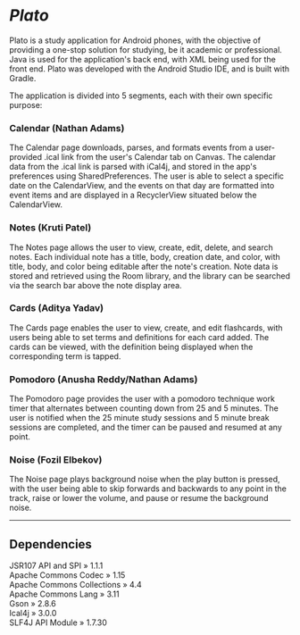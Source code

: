 # *Plato*

Plato is a study application for Android phones, with the objective of providing a one-stop solution for studying, be it academic or professional. Java is used for the application's back end, with XML being used for the front end. Plato was developed with the Android Studio IDE, and is built with Gradle.

The application is divided into 5 segments, each with their own specific purpose:

### Calendar (Nathan Adams)
The Calendar page downloads, parses, and formats events from a user-provided .ical link from the user's Calendar tab on Canvas. The calendar data from the .ical link is parsed with iCal4j, and stored in the app's preferences using SharedPreferences. The user is able to select a specific date on the CalendarView, and the events on that day are formatted into event items and are displayed in a RecyclerView situated below the CalendarView.
### Notes (Kruti Patel)
The Notes page allows the user to view, create, edit, delete, and search notes. Each individual note has a title, body, creation date, and color, with title, body, and color being editable after the note's creation. Note data is stored and retrieved using the Room library, and the library can be searched via the search bar above the note display area.
### Cards (Aditya Yadav)
The Cards page enables the user to view, create, and edit flashcards, with users being able to set terms and definitions for each card added. The cards can be viewed, with the definition being displayed when the corresponding term is tapped.
### Pomodoro (Anusha Reddy/Nathan Adams)
The Pomodoro page provides the user with a pomodoro technique work timer that alternates between counting down from 25 and 5 minutes. The user is notified when the 25 minute study sessions and 5 minute break sessions are completed, and the timer can be paused and resumed at any point.
### Noise (Fozil Elbekov)
The Noise page plays background noise when the play button is pressed, with the user being able to skip forwards and backwards to any point in the track, raise or lower the volume, and pause or resume the background noise.

---

## Dependencies
JSR107 API and SPI » 1.1.1  
Apache Commons Codec » 1.15  
Apache Commons Collections » 4.4  
Apache Commons Lang » 3.11  
Gson » 2.8.6  
Ical4j » 3.0.0  
SLF4J API Module » 1.7.30  
